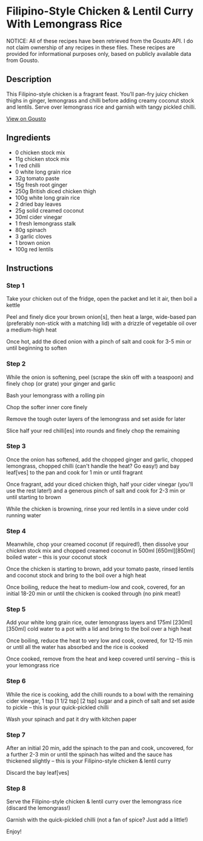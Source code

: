 # Filipino-Style Chicken & Lentil Curry With Lemongrass Rice

NOTICE: All of these recipes have been retrieved from the Gousto API. I do not claim ownership of any recipes in these files. These recipes are provided for informational purposes only, based on publicly available data from Gousto.

## Description

This Filipino-style chicken is a fragrant feast. You’ll pan-fry juicy chicken thighs in ginger, lemongrass and chilli before adding creamy coconut stock and lentils. Serve over lemongrass rice and garnish with tangy pickled chilli.

[View on Gousto](https://www.gousto.co.uk/recipes/cookbook/filipino-style-chicken-lentil-curry-with-lemongrass-rice)

## Ingredients

- 0 chicken stock mix
- 11g chicken stock mix
- 1 red chilli
- 0 white long grain rice
- 32g tomato paste
- 15g fresh root ginger
- 250g British diced chicken thigh
- 100g white long grain rice
- 2 dried bay leaves
- 25g solid creamed coconut
- 30ml cider vinegar
- 1 fresh lemongrass stalk
- 80g spinach
- 3 garlic cloves
- 1 brown onion
- 100g red lentils

## Instructions


### Step 1

Take your chicken out of the fridge, open the packet and let it air, then boil a kettle

Peel and finely dice your brown onion[s], then heat a large, wide-based pan (preferably non-stick with a matching lid) with a drizzle of vegetable oil over a medium-high heat

Once hot, add the diced onion with a pinch of salt and cook for 3-5 min or until beginning to soften


### Step 2

While the onion is softening, peel (scrape the skin off with a teaspoon) and finely chop (or grate) your ginger and garlic

Bash your lemongrass with a rolling pin

Chop the softer inner core finely

Remove the tough outer layers of the lemongrass and set aside for later

Slice half your red chilli[es] into rounds and finely chop the remaining


### Step 3

Once the onion has softened, add the chopped ginger and garlic, chopped lemongrass, chopped chilli (can't handle the heat? Go easy!) and bay leaf[ves] to the pan and cook for 1 min or until fragrant

Once fragrant, add your diced chicken thigh, half your cider vinegar (you'll use the rest later!) and a generous pinch of salt and cook for 2-3 min or until starting to brown

While the chicken is browning, rinse your red lentils in a sieve under cold running water


### Step 4

Meanwhile, chop your creamed coconut (if required!), then dissolve your chicken stock mix and chopped creamed coconut in 500ml <span class="text-purple">[650ml]</span><span class="text-danger">[850ml]</span> boiled water – this is your coconut stock

Once the chicken is starting to brown, add your tomato paste, rinsed lentils and coconut stock and bring to the boil over a high heat

Once boiling, reduce the heat to medium-low and cook, covered, for an initial 18-20 min or until the chicken is cooked through (no pink meat!)


### Step 5

Add your white long grain rice, outer lemongrass layers and 175ml <span class="text-purple">[230ml]</span> <span class="text-danger">[350ml] </span>cold water to a pot with a lid and bring to the boil over a high heat

Once boiling, reduce the heat to very low and cook, covered, for 12-15 min or until all the water has absorbed and the rice is cooked

Once cooked, remove from the heat and keep covered until serving – this is your lemongrass rice


### Step 6

While the rice is cooking, add the chilli rounds to a bowl with the remaining cider vinegar, 1 tsp <span class="text-purple">[1 1/2 tsp]</span> <span class="text-danger">[2 tsp] </span>sugar and a pinch of salt and set aside to pickle – this is your quick-pickled chilli

Wash your spinach and pat it dry with kitchen paper


### Step 7

After an initial 20 min, add the spinach to the pan and cook, uncovered, for a further 2-3 min or until the spinach has wilted and the sauce has thickened slightly – this is your Filipino-style chicken & lentil curry

Discard the bay leaf[ves]

### Step 8

Serve the Filipino-style chicken & lentil curry over the lemongrass rice (discard the lemongrass!)

Garnish with the quick-pickled chilli (not a fan of spice? Just add a little!)

Enjoy!

